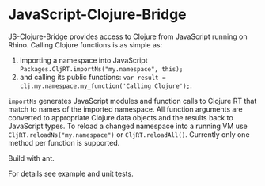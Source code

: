 JavaScript-Clojure-Bridge
=========================

JS-Clojure-Bridge provides access to Clojure from JavaScript
running on Rhino. Calling Clojure functions is as simple as:

  1. importing a namespace into JavaScript
     `Packages.CljRT.importNs("my.namespace", this);`
  2. and calling its public functions:
     `var result = clj.my.namespace.my_function('Calling Clojure');`.

`importNs` generates JavaScript modules and function calls to Clojure RT that match
to names of the imported namespace. All function arguments are converted to appropriate
Clojure data objects and the results back to JavaScript types. To reload a changed
namespace into a running VM use `CljRT.reloadNs("my.namespace")` or 
`CljRT.reloadAll()`. Currently only one method per function is supported.

Build with ant.

For details see example and unit tests.

